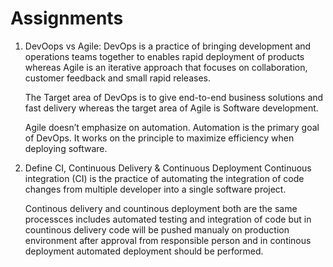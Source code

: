 # Assignments
1) DevOops vs Agile:
    DevOps is a practice of bringing development and operations teams together to enables rapid deployment of products whereas Agile is an iterative approach that focuses on collaboration, customer feedback and small rapid releases.

    The Target area of DevOps is to give end-to-end business solutions and fast delivery whereas the target area of Agile is Software development.

    Agile doesn’t emphasize on automation. Automation is the primary goal of DevOps. It works on the principle to maximize efficiency when deploying software.

2) Define CI, Continuous Delivery & Continuous Deployment
    Continuous integration (CI) is the practice of automating the integration of code changes from multiple developer into a single software project.
    
    Continous delivery and countinous deployment both are  the same processces includes automated testing and integration of code but in countinous delivery code will be pushed manualy on production environment after approval from responsible person and in continous deployment automated deployment should be performed.